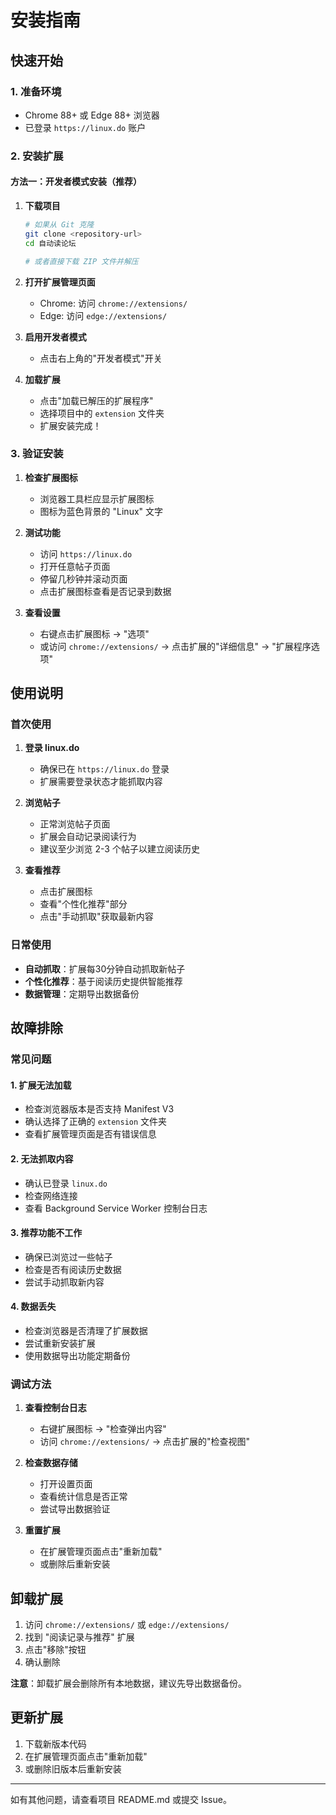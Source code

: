# 安装指南

## 快速开始

### 1. 准备环境
- Chrome 88+ 或 Edge 88+ 浏览器
- 已登录 `https://linux.do` 账户

### 2. 安装扩展

#### 方法一：开发者模式安装（推荐）

1. **下载项目**
   ```bash
   # 如果从 Git 克隆
   git clone <repository-url>
   cd 自动读论坛
   
   # 或者直接下载 ZIP 文件并解压
   ```

2. **打开扩展管理页面**
   - Chrome: 访问 `chrome://extensions/`
   - Edge: 访问 `edge://extensions/`

3. **启用开发者模式**
   - 点击右上角的"开发者模式"开关

4. **加载扩展**
   - 点击"加载已解压的扩展程序"
   - 选择项目中的 `extension` 文件夹
   - 扩展安装完成！

### 3. 验证安装

1. **检查扩展图标**
   - 浏览器工具栏应显示扩展图标
   - 图标为蓝色背景的 "Linux" 文字

2. **测试功能**
   - 访问 `https://linux.do`
   - 打开任意帖子页面
   - 停留几秒钟并滚动页面
   - 点击扩展图标查看是否记录到数据

3. **查看设置**
   - 右键点击扩展图标 → "选项"
   - 或访问 `chrome://extensions/` → 点击扩展的"详细信息" → "扩展程序选项"

## 使用说明

### 首次使用

1. **登录 linux.do**
   - 确保已在 `https://linux.do` 登录
   - 扩展需要登录状态才能抓取内容

2. **浏览帖子**
   - 正常浏览帖子页面
   - 扩展会自动记录阅读行为
   - 建议至少浏览 2-3 个帖子以建立阅读历史

3. **查看推荐**
   - 点击扩展图标
   - 查看"个性化推荐"部分
   - 点击"手动抓取"获取最新内容

### 日常使用

- **自动抓取**：扩展每30分钟自动抓取新帖子
- **个性化推荐**：基于阅读历史提供智能推荐
- **数据管理**：定期导出数据备份

## 故障排除

### 常见问题

#### 1. 扩展无法加载
- 检查浏览器版本是否支持 Manifest V3
- 确认选择了正确的 `extension` 文件夹
- 查看扩展管理页面是否有错误信息

#### 2. 无法抓取内容
- 确认已登录 `linux.do`
- 检查网络连接
- 查看 Background Service Worker 控制台日志

#### 3. 推荐功能不工作
- 确保已浏览过一些帖子
- 检查是否有阅读历史数据
- 尝试手动抓取新内容

#### 4. 数据丢失
- 检查浏览器是否清理了扩展数据
- 尝试重新安装扩展
- 使用数据导出功能定期备份

### 调试方法

1. **查看控制台日志**
   - 右键扩展图标 → "检查弹出内容"
   - 访问 `chrome://extensions/` → 点击扩展的"检查视图"

2. **检查数据存储**
   - 打开设置页面
   - 查看统计信息是否正常
   - 尝试导出数据验证

3. **重置扩展**
   - 在扩展管理页面点击"重新加载"
   - 或删除后重新安装

## 卸载扩展

1. 访问 `chrome://extensions/` 或 `edge://extensions/`
2. 找到 "阅读记录与推荐" 扩展
3. 点击"移除"按钮
4. 确认删除

**注意**：卸载扩展会删除所有本地数据，建议先导出数据备份。

## 更新扩展

1. 下载新版本代码
2. 在扩展管理页面点击"重新加载"
3. 或删除旧版本后重新安装

---

如有其他问题，请查看项目 README.md 或提交 Issue。

